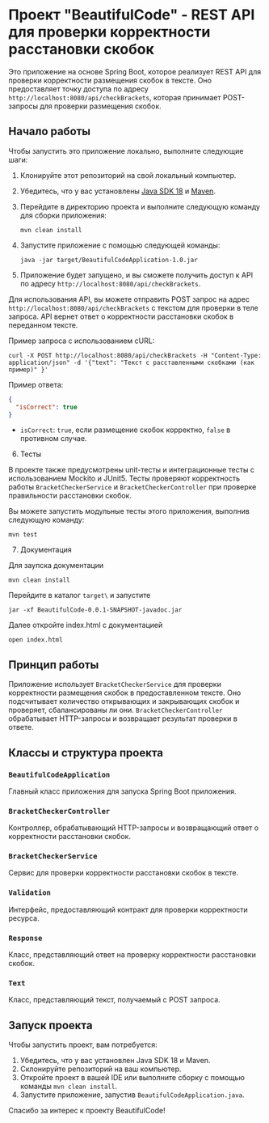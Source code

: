 # Проект "BeautifulCode" - REST API для проверки корректности расстановки скобок

Это приложение на основе Spring Boot, которое реализует REST API для проверки корректности размещения скобок в тексте. Оно предоставляет точку доступа по адресу `http://localhost:8080/api/checkBrackets`, которая принимает POST-запросы для проверки размещения скобок.

## Начало работы

Чтобы запустить это приложение локально, выполните следующие шаги:

1. Клонируйте этот репозиторий на свой локальный компьютер.

2. Убедитесь, что у вас установлены [Java SDK 18](https://www.oracle.com/java/technologies/javase/jdk18-archive-downloads.html) и [Maven](https://maven.apache.org/download.cgi).

3. Перейдите в директорию проекта и выполните следующую команду для сборки приложения:

   ```
   mvn clean install
   ```

4. Запустите приложение с помощью следующей команды:

   ```
   java -jar target/BeautifulCodeApplication-1.0.jar
   ```

5. Приложение будет запущено, и вы сможете получить доступ к API по адресу `http://localhost:8080/api/checkBrackets`.

Для использования API, вы можете отправить POST запрос на адрес `http://localhost:8080/api/checkBrackets` с текстом для проверки в теле запроса. API вернет ответ о корректности расстановки скобок в переданном тексте.

Пример запроса с использованием cURL:

```shell
curl -X POST http://localhost:8080/api/checkBrackets -H "Content-Type: application/json" -d '{"text": "Текст с расставленными скобками (как пример)" }'
```

Пример ответа:

```json
{
  "isCorrect": true
}
```

- `isCorrect`: `true`, если размещение скобок корректно, `false` в противном случае.

6. Тесты

В проекте также предусмотрены unit-тесты и интеграционные тесты с использованием Mockito и JUnit5. Тесты проверяют корректность работы `BracketCheckerService` и `BracketCheckerController` при проверке правильности расстановки скобок.

Вы можете запустить модульные тесты этого приложения, выполнив следующую команду:

```
mvn test
```

7. Документация
   
Для заупска документации 

```
mvn clean install
```

Перейдите в каталог `target\` и запустите 

```
jar -xf BeautifulCode-0.0.1-SNAPSHOT-javadoc.jar
```

Далее откройте index.html с документацией

```
open index.html
```

## Принцип работы

Приложение использует `BracketCheckerService` для проверки корректности размещения скобок в предоставленном тексте. Оно подсчитывает количество открывающих и закрывающих скобок и проверяет, сбалансированы ли они. `BracketCheckerController` обрабатывает HTTP-запросы и возвращает результат проверки в ответе.

## Классы и структура проекта

### `BeautifulCodeApplication`

Главный класс приложения для запуска Spring Boot приложения.

### `BracketCheckerController`

Контроллер, обрабатывающий HTTP-запросы и возвращающий ответ о корректности расстановки скобок.

### `BracketCheckerService`

Сервис для проверки корректности расстановки скобок в тексте.

### `Validation`

Интерфейс, предоставляющий контракт для проверки корректности ресурса.

### `Response`

Класс, представляющий ответ на проверку корректности расстановки скобок.

### `Text`

Класс, представляющий текст, получаемый с POST запроса.


## Запуск проекта

Чтобы запустить проект, вам потребуется:

1. Убедитесь, что у вас установлен Java SDK 18 и Maven.
2. Склонируйте репозиторий на ваш компьютер.
3. Откройте проект в вашей IDE или выполните сборку с помощью команды `mvn clean install`.
4. Запустите приложение, запустив `BeautifulCodeApplication.java`.

Спасибо за интерес к проекту BeautifulCode!
